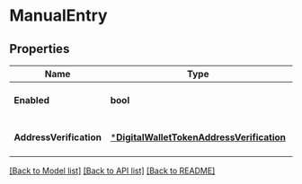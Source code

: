 # ManualEntry

## Properties
Name | Type | Description | Notes
------------ | ------------- | ------------- | -------------
**Enabled** | **bool** |  | [optional] [default to null]
**AddressVerification** | [***DigitalWalletTokenAddressVerification**](digital_wallet_token_address_verification.md) |  | [optional] [default to null]

[[Back to Model list]](../README.md#documentation-for-models) [[Back to API list]](../README.md#documentation-for-api-endpoints) [[Back to README]](../README.md)


